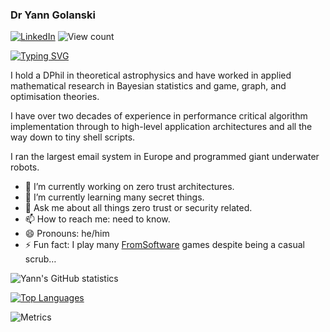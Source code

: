 ### Dr Yann Golanski

[![LinkedIn](https://img.shields.io/badge/LinkedIn-%230077B5.svg?&style=flat-square&logo=linkedin&logoColor=white)](https://www.linkedin.com/in/yann-golanski-99199135/)
![View count](https://komarev.com/ghpvc/?username=ygworldr)

[![Typing SVG](https://readme-typing-svg.herokuapp.com?font=PT+Sans+Narrow&color=%23623AE1&size=23&center=true&vCenter=true&lines=Director+of+IT+Security+at+Worldr+technologies)](https://git.io/typing-svg)


I hold a DPhil in theoretical astrophysics and have worked in applied
mathematical research in Bayesian statistics and game, graph, and optimisation
theories.

I have over two decades of experience in performance critical algorithm
implementation through to high-level application architectures and all the way
down to tiny shell scripts.

I ran the largest email system in Europe and programmed giant underwater
robots.

- 🔭 I’m currently working on zero trust architectures.
- 🌱 I’m currently learning many secret things. 
- 💬 Ask me about all things zero trust or security related.
- 📫 How to reach me: need to know.
- 😄 Pronouns: he/him
- ⚡ Fun fact: I play many [FromSoftware](https://www.fromsoftware.jp/ww/) games despite being a casual scrub…

![Yann's GitHub statistics](https://github-readme-stats.vercel.app/api?username=ygworldr&show_icons=true&theme=nord&count_private=true)

[![Top Languages](https://github-readme-stats.vercel.app/api/top-langs/?username=ygworldr&langs_count=7&layout=compact&theme=nord)](https://github.com/ygworldr/github-readme-stats)

![Metrics](https://github.com/ygworldr/ygwrldr/blob/main/github-metrics.svg)
